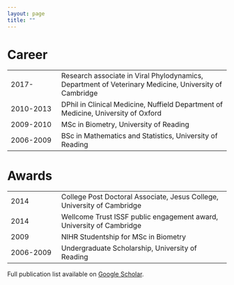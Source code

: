 ```yaml
---
layout: page
title: ""
---
```


# Career

<table style="width:100%;" border="0">
  <tr>
    <td style="width:100px">2017-</td>
    <td>Research associate in Viral Phylodynamics, Department of Veterinary Medicine, University of Cambridge</td> 
  </tr>
  <tr>
    <td>2010-2013</td>
    <td>DPhil in Clinical Medicine, Nuffield Department of Medicine, University of Oxford</td>

  </tr>
  <tr>
    <td>2009-2010</td>
    <td>MSc in Biometry, University of Reading</td>
  </tr>
  <tr>
    <td>2006-2009 </td>
    <td>BSc in Mathematics and Statistics, University of Reading</td>
  </tr>
</table>

# Awards

<table style="width:100%;" border="0">
  <tr>
    <td style="width:100px">2014</td>
    <td>College Post Doctoral Associate, Jesus College, University of Cambridge</td> 
  </tr>
  <tr>
    <td>2014</td>
    <td>Wellcome Trust ISSF public engagement award, University of Cambridge </td>

  </tr>
  <tr>
    <td>2009</td>
    <td>NIHR Studentship for MSc in Biometry </td>
  </tr>
  <tr>
    <td>2006-2009 </td>
    <td>Undergraduate Scholarship, University of Reading</td>
  </tr>  
</table>

Full publication list available on [Google Scholar](https://scholar.google.com/citations?user=YwTHmHYAAAAJ&hl=en).
